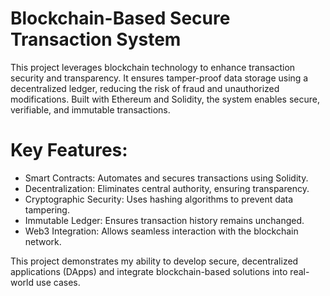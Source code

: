 # Blockchain-Based Secure Transaction System
This project leverages blockchain technology to enhance transaction security and transparency. It ensures tamper-proof data storage using a decentralized ledger, reducing the risk of fraud and unauthorized modifications. Built with Ethereum and Solidity, the system enables secure, verifiable, and immutable transactions.

# Key Features:
- Smart Contracts: Automates and secures transactions using Solidity.
- Decentralization: Eliminates central authority, ensuring transparency.
- Cryptographic Security: Uses hashing algorithms to prevent data tampering.
- Immutable Ledger: Ensures transaction history remains unchanged.
- Web3 Integration: Allows seamless interaction with the blockchain network.
  
This project demonstrates my ability to develop secure, decentralized applications (DApps) and integrate blockchain-based solutions into real-world use cases.

